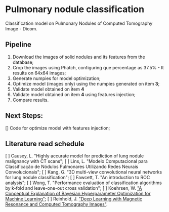 # Pulmonary nodule classification

Classification model on Pulmonary Nodules of Computed Tomography Image - Dicom.

## Pipeline
1. Download the images of solid nodules and its features from the database;
2. Crop the images using Phatch, configuring que percentage as 37.5% - It results on 64x64 images;
3. Generate numpies for model optimization;
4. Optimize model (images only) using the numpies generated on item **3**;
5. Validate model obtained on item **4** 
6. Validate model obtained on item **4** using features injection;
7. Compare results.

## Next Steps:
[] Code for optimize model with features injection;

## Literature read schedule
[ ] Causey, L. "Highly accurate model for prediction of lung nodule malignancy with CT scans";
[ ] Lins, L. "Modelo Computacional para Classificação de Nódulos Pulmonares Utilizando Redes Neurais Convolucionais";
[ ] Kang, G. "3D multi-view convolutional neural networks for lung nodule classification";
[ ] Fawcett, T. "An introduction to ROC analysis";
[ ] Wong, T. "Performance evaluation of classification algorithms by k-fold and leave-one-out cross validation";
[ ] Koehrsen, W. ["A Conceptual Explanation of Bayesian Hyperparameter Optimization for Machine Learning"](https://towardsdatascience.com/a-conceptual-explanation-of-bayesian-model-based-hyperparameter-optimization-for-machine-learning-b8172278050f);
[ ] Reinhold, J. ["Deep Learning with Magnetic Resonance and Computed Tomography Images"](https://towardsdatascience.com/deep-learning-with-magnetic-resonance-and-computed-tomography-images-e9f32273dcb5).
